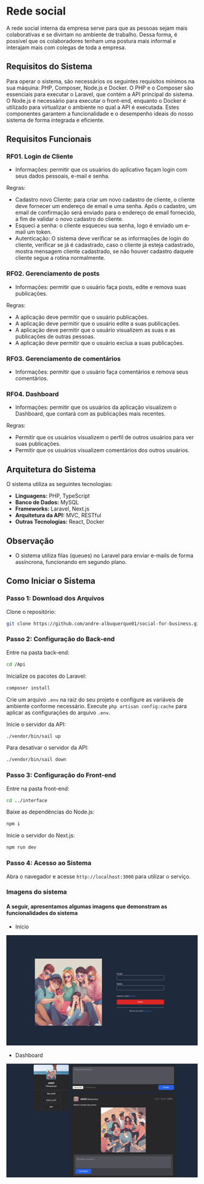 # Rede social

A rede social interna da empresa serve para que as pessoas sejam mais colaborativas e se divirtam no ambiente de trabalho. Dessa forma, é possível que os colaboradores tenham uma postura mais informal e interajam mais com colegas de toda a empresa.

## Requisitos do Sistema

Para operar o sistema, são necessários os seguintes requisitos mínimos na sua máquina: PHP, Composer, Node.js e Docker. O PHP e o Composer são essenciais para executar o Laravel, que contém a API principal do sistema. O Node.js é necessário para executar o front-end, enquanto o Docker é utilizado para virtualizar o ambiente no qual a API é executada. Estes componentes garantem a funcionalidade e o desempenho ideais do nosso sistema de forma integrada e eficiente.

## Requisitos Funcionais

### RF01. Login de Cliente

- Informações: permitir que os usuários do aplicativo façam login com seus dados pessoais, e-mail e senha.

Regras:

- Cadastro novo Cliente: para criar um novo cadastro de cliente, o cliente deve fornecer um endereço de email e uma senha. Após o cadastro, um email de confirmação será enviado para o endereço de email fornecido, a fim de validar o novo cadastro do cliente.
- Esqueci a senha: o cliente esqueceu sua senha, logo é enviado um e-mail um token.
- Autenticação: O sistema deve verificar se as informações de login do cliente, verificar se já é cadastrado, caso o cliente já esteja cadastrado, mostra mensagem cliente cadastrado, se não houver cadastro daquele cliente segue a rotina normalmente.

### RF02. Gerenciamento de posts

- Informações: permitir que o usuário faça posts, edite e remova suas publicações.

Regras:

- A aplicação deve permitir que o usuário publicações.
- A aplicação deve permitir que o usuário edite a suas publicações.
- A aplicação deve permitir que o usuário visualizem as suas e as publicações de outras pessoas.
- A aplicação deve permitir que o usuário exclua a suas publicações.

### RF03. Gerenciamento de comentários

- Informações: permitir que o usuário faça comentários e remova seus comentários.

### RF04. Dashboard

- Informações: permitir que os usuários da aplicação visualizem o Dashboard, que contará com as publicações mais recentes.

Regras:

- Permitir que os usuários visualizem o perfil de outros usuários para ver suas publicações.
- Permitir que os usuários visualizem comentários dos outros usuários.

## Arquitetura do Sistema

O sistema utiliza as seguintes tecnologias:

- **Linguagens:** PHP, TypeScript
- **Banco de Dados:** MySQL
- **Frameworks:** Laravel, Next.js
- **Arquitetura da API:** MVC, RESTful
- **Outras Tecnologias:** React, Docker

## Observação

- O sistema utiliza filas (queues) no Laravel para enviar e-mails de forma assíncrona, funcionando em segundo plano.

## Como Iniciar o Sistema

### Passo 1: Download dos Arquivos

Clone o repositório:

```bash
git clone https://github.com/andre-albuquerque01/social-for-business.git
```

### Passo 2: Configuração do Back-end

Entre na pasta back-end:

```bash
cd /Api
```

Inicialize os pacotes do Laravel:

```php
composer install
```

Crie um arquivo `.env` na raiz do seu projeto e configure as variáveis de ambiente conforme necessário.
Execute `php artisan config:cache` para aplicar as configurações do arquivo `.env`.

Inicie o servidor da API:

```bash
./vendor/bin/sail up
```

Para desativar o servidor da API:

```bash
./vendor/bin/sail down
```

### Passo 3: Configuração do Front-end

Entre na pasta front-end:

```bash
cd ../interface
```

Baixe as dependências do Node.js:

```bash
npm i
```

Inicie o servidor do Next.js:

```bash
npm run dev
```

### Passo 4: Acesso ao Sistema

Abra o navegador e acesse `http://localhost:3000` para utilizar o serviço.

### Imagens do sistema

#### A seguir, apresentamos algumas imagens que demonstram as funcionalidades do sistema

- Início

<img src="assets/index.jpg" alt="Index" />

- Dashboard

<img src="assets/dashboard.jpg" alt="Dashboard" />
